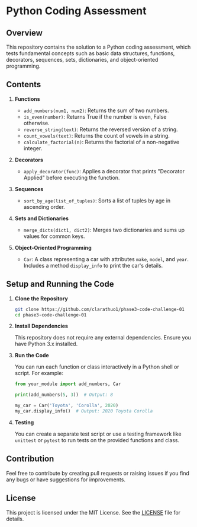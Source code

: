 # Python Coding Assessment

## Overview

This repository contains the solution to a Python coding assessment, which tests fundamental concepts such as basic data structures, functions, decorators, sequences, sets, dictionaries, and object-oriented programming.

## Contents

1. **Functions**
    - `add_numbers(num1, num2)`: Returns the sum of two numbers.
    - `is_even(number)`: Returns True if the number is even, False otherwise.
    - `reverse_string(text)`: Returns the reversed version of a string.
    - `count_vowels(text)`: Returns the count of vowels in a string.
    - `calculate_factorial(n)`: Returns the factorial of a non-negative integer.

2. **Decorators**
    - `apply_decorator(func)`: Applies a decorator that prints "Decorator Applied" before executing the function.

3. **Sequences**
    - `sort_by_age(list_of_tuples)`: Sorts a list of tuples by age in ascending order.

4. **Sets and Dictionaries**
    - `merge_dicts(dict1, dict2)`: Merges two dictionaries and sums up values for common keys.

5. **Object-Oriented Programming**
    - `Car`: A class representing a car with attributes `make`, `model`, and `year`. Includes a method `display_info` to print the car's details.

## Setup and Running the Code

1. **Clone the Repository**

    ```bash
    git clone https://github.com/clarathuo1/phase3-code-challenge-01
    cd phase3-code-challenge-01
    ```

2. **Install Dependencies**

    This repository does not require any external dependencies. Ensure you have Python 3.x installed.

3. **Run the Code**

    You can run each function or class interactively in a Python shell or script. For example:

    ```python
    from your_module import add_numbers, Car

    print(add_numbers(5, 3))  # Output: 8

    my_car = Car('Toyota', 'Corolla', 2020)
    my_car.display_info()  # Output: 2020 Toyota Corolla
    ```

4. **Testing**

    You can create a separate test script or use a testing framework like `unittest` or `pytest` to run tests on the provided functions and class.

## Contribution

Feel free to contribute by creating pull requests or raising issues if you find any bugs or have suggestions for improvements.

## License

This project is licensed under the MIT License. See the [LICENSE](LICENSE) file for details.
